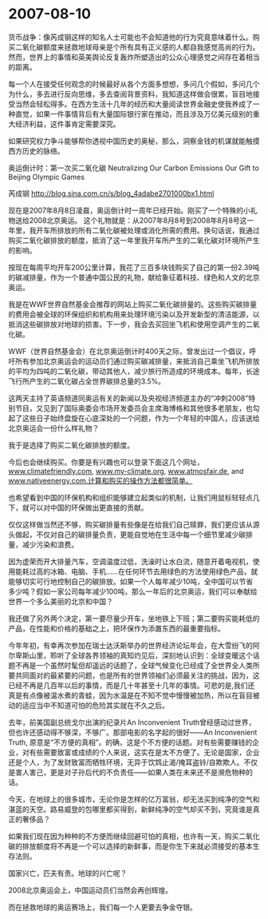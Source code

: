 # 2007-08-10

货币战争：像芮成钢这样的知名人士可能也不会知道他的行为究竟意味着什么。购买二氧化碳额度来拯救地球母亲是个所有具有正义感的人都自我感觉高尚的行为。然而，世界上的事情和英美舆论反复轰炸所塑造出的公众心理感觉之间存在着相当的距离。

每一个人在接受任何观念的时候最好从各个方面多想想，多问几个假如，多问几个为什么，多去进行反向思维，多去查阅背景资料，我知道这样做会很累，盲目地接受当然会轻松得多。在西方生活十几年的经历和大量阅读世界金融史使我养成了一种直觉，如果一件事情背后有大量国际银行家在推动，而且涉及万亿美元级别的重大经济利益，这件事肯定需要深究。

如果研究权力争斗能够帮你透视中国历史的奥秘，那么，洞察金钱的机谋就能触摸西方历史的脉络。

奥运倒计时：第一次买二氧化碳 Neutralizing Our Carbon Emissions                            Our Gift to Beijing Olympic Games

芮成钢  http://blog.sina.com.cn/s/blog_4adabe2701000bx1.html

现在是2007年8月8日凌晨，奥运倒计时一周年已经开始。刚买了一个特殊的小礼物送给2008北京奥运。 这个礼物就是：从2007年8月8号到2008年8月8号这一年里，我开车所排放的所有二氧化碳被处理或消化所需的费用。换句话说，我通过购买二氧化碳排放的额度，抵消了这一年里我开车所产生的二氧化碳对环境所产生的影响。

按现在每周平均开车200公里计算，我花了三百多块钱购买了自己的第一份2.39吨的碳减排量，作为一个普通中国公民的礼物，献给象征着科技、绿色和人文的北京奥运。

我是在WWF世界自然基金会推荐的网站上购买二氧化碳排量的。这些购买碳排量的费用会被全球的环保组织和机构用来处理环境污染以及开发新型的清洁能源，以抵消这些碳排放对地球的损害。下一步，我会去买回坐飞机和使用空调产生的二氧化碳。

WWF（世界自然基金会）在北京奥运倒计时400天之际，曾发出过一个倡议，呼吁所有参加北京奥运会的运动员们通过购买碳减排量，来抵消自己乘坐飞机所排放的平均为四吨的二氧化碳，带动其他人，减少旅行所造成的环境成本。每年，长途飞行所产生的二氧化碳占全世界碳排总量的3.5%。

这两天主持了英语频道同奥运有关的新闻以及央视经济频道主办的“冲刺2008”特别节目，又见到了国际奥委会市场开发委员会主席海博格和其他很多老朋友，也勾起了这些日子始终盘旋在心底深处的一个问题，作为一个年轻的中国人，应该送给北京奥运会一份什么样礼物？

我于是选择了购买二氧化碳排放的额度。

今后也会继续购买。你要是有兴趣也可以登录下面这几个网址， www.climatefriendly.com, www.my-climate.org, www.atmosfair.de, and www.nativeenergy.com.计算和购买的操作方法都很简单。

也希望看到中国的环保机构和组织能够建立起类似的机制，让我们用鼠标轻轻点几下，就可以对中国的环保做出更直接的贡献。

仅仅这样做当然还不够，购买碳排量有些像是在给我们自己赎罪，我们更应该从源头做起，不仅对自己的碳排量负责，更能自觉地在生活中每一个细节里减少碳排量，减少污染和浪费。

因为虚荣而开大排量汽车，空调温度过低，洗澡时让水白流，随意开着电视机，使用能耗过高的冰箱、电脑、手机……在任何环节去用绿色的方法使用绿色产品，就能够切实可行地控制自己的碳排放。如果一个人每年减少10吨，全中国可以节省多少吨？假如一家公司每年减少100吨，那么一年后的北京奥运，我们可以奉献给世界一个多么美丽的北京和中国？

我还做了另外两个决定，第一要尽量少开车，坐地铁上下班；第二要购买能耗低的产品，在性能和价格的基础之上，把环保作为添置东西的最重要指标。

今年年初，有幸再次参加在瑞士达沃斯举办的世界经济论坛年会，在大雪纷飞的阿尔卑斯山里，聆听了全球各界领袖的真知灼见后，深刻地认识到：全球变暖这个话题不再是一个虽然时髦但却遥远的话题了，全球气候变化已经成了全世界全人类所要共同面对的最紧要的问题，也是所有的世界领袖们必须最关注的挑战，因为，这已经不再是几百年以后的事情，而是几十年甚至十几年的事情。可悲的是,我们还真是有点像被温水煮的青蛙，因为水温是在不知不觉中慢慢被加热，所以在盲目被动的适应当中不知道可怕的危险其实就在不久之后。

去年，前美国副总统戈尔出演的纪录片An Inconvenient Truth曾经感动过世界，但也许还感动得不够深，不够广。那部电影的名字起的很好――An Inconvenient Truth, 原意是“不方便的真相”。的确，这是个不方便的话题。对有些需要赚钱的企业，对有些需要致富或成绩的个人来说，这实在是太不方便了。无论是国家，企业还是个人，为了发财致富而牺牲环境，无异于饮鸩止渴/掩耳盗铃/自欺欺人。不仅是害人害己，更是对子孙后代的不负责任――如果人类在未来还不是濒危物种的话。

今天，在地球上的很多城市，无论你是怎样的亿万富翁，却无法买到纯净的空气和湛蓝的天空。路易威登的包哪里都买得到，新鲜纯净的空气却买不到，究竟谁是真正的奢侈品？

如果我们现在因为种种的不方便而继续回避可怕的真相，也许有一天，购买二氧化碳的排放额度将不再是一个可以选择的新鲜事，而是你生下来就必须接受的基本生存法则。

国家兴亡，匹夫有责。地球的兴亡呢？

2008北京奥运会上，中国运动员们当然会再创辉煌。

而在拯救地球的奥运赛场上，我们每一个人更要去争金夺银。
